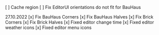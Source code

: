 [ ] Cache region
[ ] Fix EditorUI orientations do not fit for BauHaus

27.10.2022
[x] Fix BauHaus Corners
[x] Fix BauHaus Halves
[x] Fix Brick Corners
[x] Fix Brick Halves
[x] Fixed editor change time
[x] Fixed editor weather icons
[x] Fixed editor menu icons
